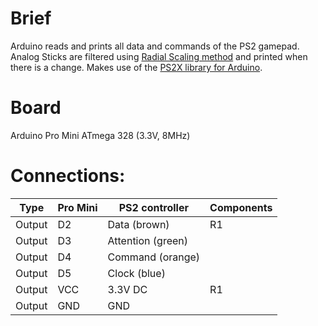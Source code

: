  # Brief
 Arduino reads and prints all data and commands of the PS2 gamepad. Analog Sticks are filtered using [Radial Scaling method](https://www.gamasutra.com/blogs/JoshSutphin/20130416/190541/Doing_Thumbstick_Dead_Zones_Right.php) and printed when there is a change. Makes use of the [PS2X library for Arduino](https://github.com/madsci1016/Arduino-PS2X).
 
 # Board
 Arduino Pro Mini ATmega 328 (3.3V, 8MHz)
 
 # Connections:
| Type | Pro Mini | PS2 controller | Components |
| ---- | -------- | -------------- | ---------- |
| Output | D2 | Data (brown) | R1 |
| Output | D3 | Attention (green) |
| Output | D4 | Command (orange) |
| Output | D5 | Clock (blue) |
| Output | VCC | 3.3V DC | R1
| Output | GND | GND |
